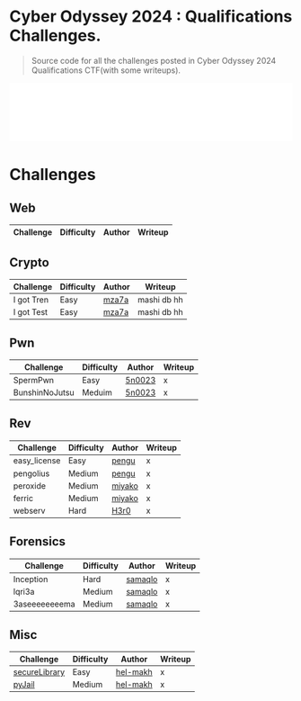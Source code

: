 # Cyber Odyssey 2024 : Qualifications Challenges.
> Source code for all the challenges posted in Cyber Odyssey 2024 Qualifications CTF(with some writeups).

<p align="center">
  <img src="img/cyberodyssey_logo.png"  width="650"/>
</p>

# Challenges

## Web

| Challenge | Difficulty | Author | Writeup |
| --------- | ---------- | ------ | ------- |

## Crypto

| Challenge | Difficulty | Author | Writeup |
| --------- | ---------- | ------ | ------- |
| I got Tren | Easy | [mza7a](https://github.com/mza7a) | mashi db hh |
| I got Test | Easy | [mza7a](https://github.com/mza7a) | mashi db hh | 

## Pwn

| Challenge | Difficulty | Author | Writeup |
| --------- | ---------- | ------ | ------- |
| SpermPwn | Easy |  [5n0023](https://github.com/5n0023) | x |
| BunshinNoJutsu | Meduim |  [5n0023](https://github.com/5n0023) | x |

## Rev

| Challenge | Difficulty | Author | Writeup |
| --------- | ---------- | ------ | ------- |
| easy_license | Easy | [pengu](https://github.com/P3enguin) | x |
| pengolius | Medium | [pengu](https://github.com/P3enguin) | x |
| peroxide | Medium | [miyako](https://github.com/viierr) | x |
| ferric | Medium | [miyako](https://github.com/viierr) | x |
| webserv | Hard | [H3r0](https://github.com/yassine-nid) | x |

## Forensics

| Challenge | Difficulty | Author | Writeup |
| --------- | ---------- | ------ | ------- |
| Inception | Hard | [samaqlo](https://github.com/samaqlo/) | x |
| lqri3a | Medium | [samaqlo](https://github.com/samaqlo/) | x |
| 3aseeeeeeeema | Medium | [samaqlo](https://github.com/samaqlo/) | x |

## Misc

| Challenge | Difficulty | Author | Writeup |
| --------- | ---------- | ------ | ------- |
| [secureLibrary](https://github.com/AkaSec-1337-CyberSecurity-Club/cyberodyssey_2024_qualifications/tree/main/Misc/secureLibrary) | Easy | [hel-makh](https://github.com/hel-makh) | x |
| [pyJail](https://github.com/AkaSec-1337-CyberSecurity-Club/cyberodyssey_2024_qualifications/tree/main/Misc/pyJail) | Medium | [hel-makh](https://github.com/hel-makh) | x |
